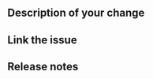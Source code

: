 <!--

Please follow the Developer Certificate of Origin
(DCO) file.
https://github.com/markdowndocs/markdowndocs/blob/main/DCO
Please follow our Code of Conduct.
https://github.com/markdowndocs/markdowndocs/blob/main/CODE_OF_CONDUCT.md

-->

## Description of your change
<!-- What changes are introduced? -->

## Link the issue
<!-- Link the bug report or feature request
GitHub issue. -->

## Release notes
<!-- Use a brief description (you can use the
title of this pull request if you want).

Examples:

- Documentation: Simplify the getting started
docs. (#376)
- Core: Rebranded core docs. (#167)

-->
